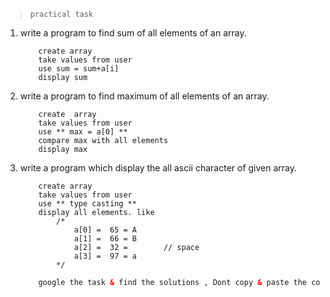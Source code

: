 
> ` practical task `

1.	write a program to find sum of all elements of an array.

	```
		create array
		take values from user
		use sum = sum+a[i]
		display sum
	```
2.	write a program to find maximum of all elements of an array.
	```
		create	array
		take values from user
		use ** max = a[0] **
		compare max with all elements
		display max 
	```
3. write a program which display the all ascii character of given array.
	```
		create array
		take values from user
		use ** type casting ** 
		display all elements. like 
			/*
				a[0] =  65 = A
				a[1] =  66 = B
				a[2] =  32 =        // space
				a[3] =  97 = a
			*/
	
	```

	```html
		google the task & find the solutions , Dont copy & paste the code see the logic behind the code.
	```